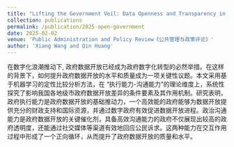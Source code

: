 ```yaml
---
title: "Lifting the Government Veil: Data Openness and Transparency in Chinese Urban Governance (in Chinese)"
collection: publications
permalink: /publication/2025-open-government
date: 2025-02-02
venue: 'Public Administration and Policy Review《公共管理与政策评论》'
author: 'Xiang Wang and Qin Huang'
---
```


在数字化浪潮推动下, 政府数据开放已经成为政府数字化转型的必然举措。在这样的背景下，如何提升政府数据开放的水平和质量成为一项关键性议题。本文采用基于机器学习的定性比较分析方法，在 “执行能力-沟通能力”的理论维度上，系统性探究了影响我国各地级市政府数据开放差异的条件要素及其作用机制。研究表明，政府执行能力是政府数据开放的基础推动力，一个高效能的政府能够为数据开放提供充分的财政支持和国际资源，并通过数字政府有效促进数据开放进程。政治沟通能力是政府数据开放的关键催化剂，具备高效沟通能力的政府不仅展现出较高的政府透明度，还能通过社交媒体等渠道有效地回应公民诉求。这两种能力在交互作用过程中形成了一个正向循环，从而提升了政府数据开放的质量和水平。